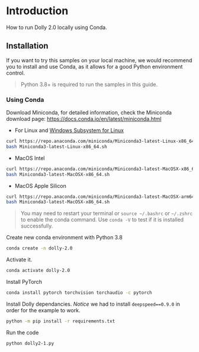 # Introduction

How to run Dolly 2.0 locally using Conda.

## Installation

If you want to try this samples on your local machine, we would recommend you to install and use Conda, as it allows for a good Python environment control.

> Python 3.8+ is required to run the samples in this guide.

### Using Conda

Download Miniconda, for detailed information, check the Miniconda download page: <https://docs.conda.io/en/latest/miniconda.html>

- For Linux and [Windows Subsystem for Linux](https://learn.microsoft.com/en-us/windows/wsl/about)

```bash
curl https://repo.anaconda.com/miniconda/Miniconda3-latest-Linux-x86_64.sh -o Miniconda3-latest-Linux-x86_64.sh
bash Miniconda3-latest-Linux-x86_64.sh
```

- MacOS Intel

```bash
curl https://repo.anaconda.com/miniconda/Miniconda3-latest-MacOSX-x86_64.sh -o Miniconda3-latest-MacOSX-x86_64.sh
bash Miniconda3-latest-MacOSX-x86_64.sh
```

- MacOS Apple Silicon

```bash
curl https://repo.anaconda.com/miniconda/Miniconda3-latest-MacOSX-arm64.sh -o Miniconda3-latest-MacOSX-arm64.sh
bash Miniconda3-latest-MacOSX-x86_64.sh
```

> You may need to restart your terminal or `source ~/.bashrc` or `~/.zshrc` to enable the conda command. Use `conda -V` to test if it is installed successfully.

Create new conda environment with Python 3.8

```bash
conda create -n dolly-2.0
```

Activate it.

```bash
conda activate dolly-2.0
```

Install PyTorch

```bash
conda install pytorch torchvision torchaudio -c pytorch
```

Install Dolly dependancies. *Notice* we had to install `deepspeed==0.9.0` in order for the example to work.

```bash
python -m pip install -r requirements.txt
```

Run the code

```bash
python dolly2-1.py
```
